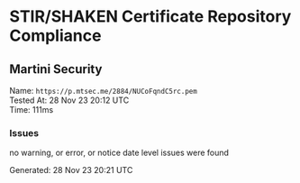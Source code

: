 # STIR/SHAKEN Certificate Repository Compliance

## Martini Security

Name: `https://p.mtsec.me/2884/NUCoFqndC5rc.pem`\
Tested At: 28 Nov 23 20:12 UTC\
Time: 111ms

### Issues

no warning, or error, or notice date level issues were found

Generated: 28 Nov 23 20:21 UTC